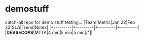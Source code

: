 # demostuff
catch-all repo for demo stuff
testing...
|Team|Metric|Jan 22|Feb 22|SLA|Trend|Notes|
|+---------|+---------|+---------|+---------|
|**DEVSECOPS**|MTTA|4 min|5 min|5 min|/^||

